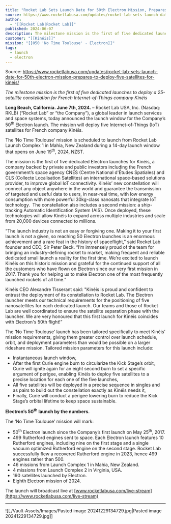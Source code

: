 ```yaml
---
title: "Rocket Lab Sets Launch Date for 50th Electron Mission, Prepares to Deploy Five Satellites for Kinéis "
source: https://www.rocketlabusa.com/updates/rocket-lab-sets-launch-date-for-50th-electron-mission-prepares-to-deploy-five-satellites-for-kineis/
author:
  - "[[Rocket Lab|Rocket Lab]]"
published: 2024-06-07
description: The milestone mission is the first of five dedicated launches to deploy a 25-satellite constellation for French Internet-of-Things company Kinéis
customer: "[[Kinéis]]"
mission: "[[050 'No Time Toulouse' - Electron]]"
tags:
  - launch
  - electron
---
```


Source: https://www.rocketlabusa.com/updates/rocket-lab-sets-launch-date-for-50th-electron-mission-prepares-to-deploy-five-satellites-for-kineis/

*The milestone mission is the first of five dedicated launches to deploy a 25-satellite constellation for French Internet-of-Things company Kinéis*

**Long Beach, California. June 7th, 2024.** – Rocket Lab USA, Inc. (Nasdaq: RKLB) (“Rocket Lab” or “the Company”), a global leader in launch services and space systems, today announced the launch window for the Company’s 50<sup>th</sup> Electron launch. The mission will deploy five Internet-of-Things (IoT) satellites for French company Kinéis.

The ‘No Time Toulouse’ mission is scheduled to launch from Rocket Lab Launch Complex 1 in Mahia, New Zealand during a 14-day launch window that opens on June 19<sup>th</sup>, 2024, NZST.

The mission is the first of five dedicated Electron launches for Kinéis, a company backed by private and public investors including the French government’s space agency CNES (Centre National d'Études Spatiales) and CLS (Collecte Localisation Satellites) an international space-based solutions provider, to improve global IoT connectivity. Kinéis’ new constellation will connect any object anywhere in the world and guarantee the transmission of targeted and useful data to users, in near-real time, with low energy consumption with more powerful 30kg-class nanosats that integrate IoT technology.  The constellation also includes a second mission: a ship-tracking Automatic Identification System (AIS). Once deployed, these technologies will allow Kinéis to expand across multiple industries and scale from 20,000 devices connected to millions.

“The launch industry is not an easy or forgiving one. Making it to your first launch is not a given, so reaching 50 Electron launches is an enormous achievement and a rare feat in the history of spaceflight,” said Rocket Lab founder and CEO, Sir Peter Beck. “I’m immensely proud of the team for bringing an industry-defining rocket to market, making frequent and reliable dedicated small launch a reality for the first time. We’re excited to launch Kinéis on this historic mission and grateful for the continued support of all the customers who have flown on Electron since our very first mission in 2017. Thank you for helping us to make Electron one of the most frequently launched rockets of all time.”

Kinéis CEO Alexandre Tisserant said: "Kinéis is proud and confident to entrust the deployment of its constellation to Rocket Lab. The Electron launcher meets our technical requirements for the positioning of five nanosatellites for each dedicated launch. Our teams and those of Rocket Lab are well coordinated to ensure the satellite separation phase with the launcher. We are very honoured that this first launch for Kinéis coincides with Electron's 50th flight!”

The ‘No Time Toulouse’ launch has been tailored specifically to meet Kinéis’ mission requirements, giving them greater control over launch schedule, orbit, and deployment parameters than would be possible on a larger rideshare mission. Tailored mission parameters for this launch include:

- Instantaneous launch window,
- After the first Curie engine burn to circularize the Kick Stage’s orbit, Curie will ignite again for an eight second burn to set a specific argument of perigee, enabling Kinéis to deploy five satellites to a precise location for each one of the five launches,
- All five satellites will be deployed in a precise sequence in singles and as pairs to build out the constellation exactly as Kinéis needs it,
- Finally, Curie will conduct a perigee lowering burn to reduce the Kick Stage’s orbital lifetime to keep space sustainable.

**Electron’s 50<sup>th</sup> launch by the numbers.**

The ‘No Time Toulouse’ mission will mark:

- 50<sup>th</sup> Electron launch since the Company’s first launch on May 25<sup>th</sup>, 2017.
- 499 Rutherford engines sent to space. Each Electron launch features 10 Rutherford engines, including nine on the first stage and a single vacuum optimized Rutherford engine on the second stage. Rocket Lab successfully flew a recovered Rutherford engine in 2023, hence 499 engines rather than 500.
- 46 missions from Launch Complex 1 in Mahia, New Zealand.
- 4 missions from Launch Complex 2 in Virginia, USA.
- 190 satellites launched by Electron.
- Eighth Electron mission of 2024.

The launch will broadcast live at [www.rocketlabusa.com/live-stream](https://www.rocketlabusa.com/live-stream)

---

![[./Vault-Assets/Images/Pasted image 20241229134729.jpg|Pasted image 20241229134729.jpg]]